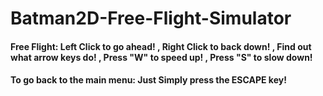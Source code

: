 # Batman2D-Free-Flight-Simulator
#### Free Flight: Left Click to go ahead! , Right Click to back down! , Find out what arrow keys do! , Press "W" to speed up! , Press "S" to slow down! 
#### To go back to the main menu: Just Simply press the ESCAPE key!
